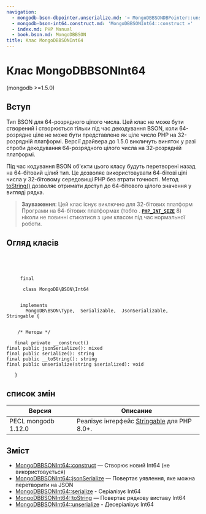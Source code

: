```yaml
---
navigation:
  - mongodb-bson-dbpointer.unserialize.md: '« MongoDBBSONDBPointer::unserialize'
  - mongodb-bson-int64.construct.md: 'MongoDBBSONInt64::construct »'
  - index.md: PHP Manual
  - book.bson.md: MongoDBBSON
title: Клас MongoDBBSONInt64
---
```

# Клас MongoDBBSONInt64

(mongodb >=1.5.0)

## Вступ

Тип BSON для 64-розрядного цілого числа. Цей клас не може бути створений і створюється тільки під час декодування BSON, коли 64-розрядне ціле не може бути представлене як ціле число PHP на 32-розрядній платформі. Версії драйвера до 1.5.0 викличуть виняток у разі спроби декодування 64-розрядного цілого числа на 32-розрядній платформі.

Під час кодування BSON об'єкти цього класу будуть перетворені назад на 64-бітовий цілий тип. Це дозволяє використовувати 64-бітові цілі числа у 32-бітовому середовищі PHP без втрати точності. Метод [toString()](language.oop5.magic.md#object.tostring) дозволяє отримати доступ до 64-бітового цілого значення у вигляді рядка.

> **Зауваження**: Цей клас існує виключно для 32-бітових платформ Програми на 64-бітових платформах (тобто . [**`PHP_INT_SIZE`**](reserved.constants.md#constant.php-int-size) 8) ніколи не повинні стикатися з цим класом під час нормальної роботи.

## Огляд класів

```classsynopsis



    
     final
     
      class MongoDB\BSON\Int64
     

     implements 
       MongoDB\BSON\Type,  Serializable,  JsonSerializable,  Stringable {


    /* Методы */
    
   final private __construct()
final public jsonSerialize(): mixed
final public serialize(): string
final public __toString(): string
final public unserialize(string $serialized): void

   }
```

## список змін

| Версия | Описание |
| --- | --- |
| PECL mongodb 1.12.0 | Реалізує інтерфейс [Stringable](class.stringable.md) для PHP 8.0+. |

## Зміст

-   [MongoDBBSONInt64::construct](mongodb-bson-int64.construct.md) — Створює новий Int64 (не використовується)
-   [MongoDBBSONInt64::jsonSerialize](mongodb-bson-int64.jsonserialize.md) — Повертає уявлення, яке можна перетворити на JSON
-   [MongoDBBSONInt64::serialize](mongodb-bson-int64.serialize.md) - Серіалізує Int64
-   [MongoDBBSONInt64::toString](mongodb-bson-int64.tostring.md) — Повертає рядкову виставу Int64
-   [MongoDBBSONInt64::unserialize](mongodb-bson-int64.unserialize.md) - Десеріалізує Int64
